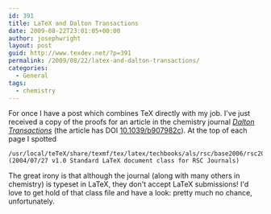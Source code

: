 ```yaml
---
id: 391
title: LaTeX and Dalton Transactions
date: 2009-08-22T23:01:05+00:00
author: josephwright
layout: post
guid: http://www.texdev.net/?p=391
permalink: /2009/08/22/latex-and-dalton-transactions/
categories:
  - General
tags:
  - chemistry
---
```

For once I have a post which combines TeX directly with my job. I've just received a copy of the proofs for an article in the chemistry journal [_Dalton Transactions_](http://www.rsc.org/Publishing/Journals/DT/index.asp) (the article has DOI [10.1039/b907982c](http://dx.doi.org/10.1039/b907982c)). At the top of each page I spotted

```
/usr/local/teTeX/share/texmf/tex/latex/techbooks/als/rsc/base2006/rsc2006v1.cls
(2004/07/27 v1.0 Standard LaTeX document class for RSC Journals)
```

The great irony is that although the journal (along with many others in chemistry) is typeset in LaTeX, they don't accept LaTeX submissions! I'd love to get hold of that class file and have a look: pretty much no chance, unfortunately.
